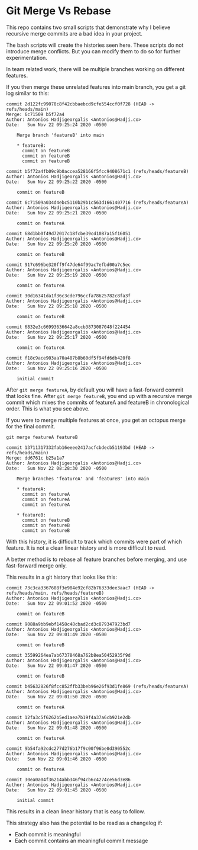 Git Merge Vs Rebase
===================

This repo contains two small scripts that demonstrate why I believe recursive merge commits are a bad idea in your project.

The bash scripts will create the histories seen here.  These scripts do not introduce merge conflicts.  But you can modify them to do so for further experimentation.

In team related work, there will be multiple branches working on different features.

If you then merge these unrelated features into main branch, you get a git log similar to this:

```git
commit 2d122fc99070c8f42cbbaebcd9cfe554ccf0f728 (HEAD -> refs/heads/main)
Merge: 6c71509 b5f72a4
Author: Antonios Hadjigeorgalis <Antonios@Hadji.co>
Date:   Sun Nov 22 09:25:24 2020 -0500

    Merge branch 'featureB' into main

    * featureB:
      commit on featureB
      commit on featureB
      commit on featureB

commit b5f72a4fb09c9b0accea528166f5fcc9408671c1 (refs/heads/featureB)
Author: Antonios Hadjigeorgalis <Antonios@Hadji.co>
Date:   Sun Nov 22 09:25:22 2020 -0500

    commit on featureB

commit 6c71509a034d4ebc5110b29b1c563d1661407716 (refs/heads/featureA)
Author: Antonios Hadjigeorgalis <Antonios@Hadji.co>
Date:   Sun Nov 22 09:25:21 2020 -0500

    commit on featureA

commit 68d1bb0f49d72017c18fcbe39cd1087a15f16051
Author: Antonios Hadjigeorgalis <Antonios@Hadji.co>
Date:   Sun Nov 22 09:25:20 2020 -0500

    commit on featureB

commit 917c696be320ff9f47de64f99ac7efbd00a7c5ec
Author: Antonios Hadjigeorgalis <Antonios@Hadji.co>
Date:   Sun Nov 22 09:25:19 2020 -0500

    commit on featureA

commit 30d16341da1f36c3cde796ccfa78625782c8fa3f
Author: Antonios Hadjigeorgalis <Antonios@Hadji.co>
Date:   Sun Nov 22 09:25:18 2020 -0500

    commit on featureB

commit 6832e3c66993636642a8ccb3873087048f224454
Author: Antonios Hadjigeorgalis <Antonios@Hadji.co>
Date:   Sun Nov 22 09:25:17 2020 -0500

    commit on featureA

commit f18c9ace903aa70a487b8b60df5f94fd6db420f8
Author: Antonios Hadjigeorgalis <Antonios@Hadji.co>
Date:   Sun Nov 22 09:25:16 2020 -0500

    initial commit
```

After `git merge featureA`, by default you will have a fast-forward commit that looks fine.
After `git merge featureB`, you end up with a recursive merge commit which mixes the commits of featureA and featureB in chronological order.  This is what you see above.

If you were to merge multiple features at once, you get an octopus merge for the final commit.

`git merge featureA featureB`

```git
commit 13711317332fab16eeee2417acfcbdecb51193bd (HEAD -> refs/heads/main)
Merge: dd6761c b25a1a7
Author: Antonios Hadjigeorgalis <Antonios@Hadji.co>
Date:   Sun Nov 22 08:28:30 2020 -0500

    Merge branches 'featureA' and 'featureB' into main

    * featureA:
      commit on featureA
      commit on featureA
      commit on featureA

    * featureB:
      commit on featureB
      commit on featureB
      commit on featureB

```

With this history, it is difficult to track which commits were part of which feature.  It is not a clean linear history and is more difficult to read.  


A better method is to rebase all feature branches before merging, and use fast-forward merge only.  

This results in a git history that looks like this:

```git
commit 73c3ca3367608f3e984e92cf82b76333dee3aac7 (HEAD -> refs/heads/main, refs/heads/featureB)
Author: Antonios Hadjigeorgalis <Antonios@Hadji.co>
Date:   Sun Nov 22 09:01:52 2020 -0500

    commit on featureB

commit 9088a9bb9ebf1458c48cbad2cd3c879347923bd7
Author: Antonios Hadjigeorgalis <Antonios@Hadji.co>
Date:   Sun Nov 22 09:01:49 2020 -0500

    commit on featureB

commit 35599264ea7ab67378468a762b8ea50452935f9d
Author: Antonios Hadjigeorgalis <Antonios@Hadji.co>
Date:   Sun Nov 22 09:01:47 2020 -0500

    commit on featureB

commit b45632826f8fcc852ffb33beb96e26f93d1fe869 (refs/heads/featureA)
Author: Antonios Hadjigeorgalis <Antonios@Hadji.co>
Date:   Sun Nov 22 09:01:50 2020 -0500

    commit on featureA

commit 12fa3c5f6262b5ed1aea7b19f4a37a6cb921e2db
Author: Antonios Hadjigeorgalis <Antonios@Hadji.co>
Date:   Sun Nov 22 09:01:48 2020 -0500

    commit on featureA

commit 9b54fa92cdc277d276b17f9c00f96be0d390552c
Author: Antonios Hadjigeorgalis <Antonios@Hadji.co>
Date:   Sun Nov 22 09:01:46 2020 -0500

    commit on featureA

commit 30ea0a04f36214abb346f94cb6c4274ce56d3e86
Author: Antonios Hadjigeorgalis <Antonios@Hadji.co>
Date:   Sun Nov 22 09:01:45 2020 -0500

    initial commit
```

This results in a clean linear history that is easy to follow.  

This strategy also has the potential to be read as a changelog if:

* Each commit is meaningful
* Each commit contains an meaningful commit message


